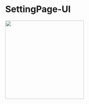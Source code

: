 # SettingPage-UI

<img src="https://github.com/MansurAtmaca/SettingPage-UI/assets/52621536/d7302cb4-d8a0-4bd8-8ab3-f6fb668f374c" width="250">

